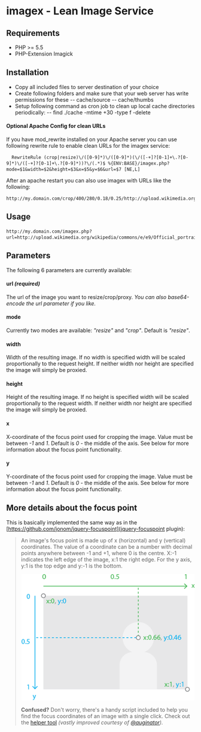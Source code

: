 imagex - Lean Image Service
================

## Requirements
- PHP >= 5.5
- PHP-Extension Imagick

## Installation
- Copy all included files to server destination of your choice
- Create following folders and make sure that your web server has write permissions for these
-- cache/source
-- cache/thumbs
- Setup following command as cron job to clean up local cache directories periodically:
-- find ./cache -mtime +30 -type f -delete

#### Optional Apache Config for clean URLs
If you have mod_rewrite installed on your Apache server you can use following rewrite rule to enable clean URLs for the imagex service:
```
  RewriteRule (crop|resize)\/([0-9]*)\/([0-9]*)(\/([-+]?[0-1]+\.?[0-9]*)\/([-+]?[0-1]+\.?[0-9]*))?\/(.*)$ %{ENV:BASE}/imagex.php?mode=$1&width=$2&height=$3&x=$5&y=$6&url=$7 [NE,L]
```
After an apache restart you can also use imagex with URLs like the following:
```
http://my.domain.com/crop/400/280/0.18/0.25/http://upload.wikimedia.org/wikipedia/commons/e/e9/Official_portrait_of_Barack_Obama.jpg
```

## Usage
```
http://my.domain.com/imagex.php?url=http://upload.wikimedia.org/wikipedia/commons/e/e9/Official_portrait_of_Barack_Obama.jpg&mode=crop&width=400&height=280&x=0.18&y=0.25
```

## Parameters
The following 6 parameters are currently available: 
#### url *(required)*
The url of the image you want to resize/crop/proxy. *You can also base64-encode the url parameter if you like.*
#### mode
Currently two modes are available: *"resize"* and *"crop"*. Default is *"resize"*.
#### width
Width of the resulting image. If no width is specified width will be scaled proportionally to the request height. If neither width nor height are specified the image will simply be proxied.  
#### height
Height of the resulting image. If no height is specified width will be scaled proportionally to the request width. If neither width nor height are specified the image will simply be proxied.
#### x
X-coordinate of the focus point used for cropping the image. Value must be between *-1* and *1*. Default is *0* - the middle of the axis. See below for more information about the focus point functionality. 
#### y
Y-coordinate of the focus point used for cropping the image. Value must be between *-1* and *1*. Default is *0* - the middle of the axis. See below for more information about the focus point functionality.

## More details about the focus point
This is basically implemented the same way as in the [https://github.com/jonom/jquery-focuspoint](jquery-focuspoint plugin):

> An image's focus point is made up of x (horizontal) and y (vertical) coordinates. The value of a coordinate can be a number with decimal points anywhere between -1 and +1, where 0 is the centre. X:-1 indicates the left edge of the image, x:1 the right edge. For the y axis, y:1 is the top edge and y:-1 is the bottom.
>
> ![image](https://raw.githubusercontent.com/jonom/jquery-focuspoint/master/demos/img/grid.png)
>
> **Confused?** Don't worry, there's a handy script included to help you find the focus coordinates of an image with a single click. Check out the [helper tool](http://jonom.github.io/jquery-focuspoint/demos/helper/index.html) *(vastly improved courtesy of [@auginator](https://github.com/auginator)).*
